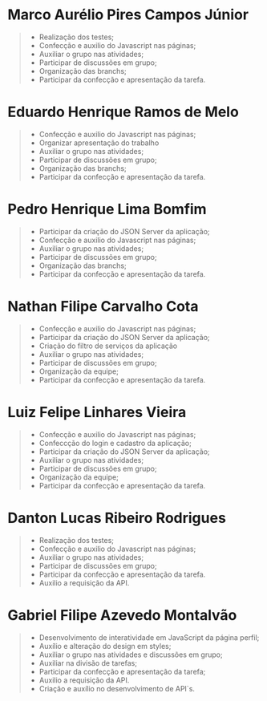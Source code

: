 # Marco Aurélio Pires Campos Júnior
> - Realização dos testes;
> - Confecção e auxilio do Javascript nas páginas;
> - Auxiliar o grupo nas atividades; 
> - Participar de discussões em grupo;
> - Organização das branchs;
> - Participar da confecção e apresentação da tarefa.

# Eduardo Henrique Ramos de Melo
> - Confecção e auxilio do Javascript nas páginas;
> - Organizar apresentação do trabalho
> - Auxiliar o grupo nas atividades; 
> - Participar de discussões em grupo;
> - Organização das branchs;
> - Participar da confecção e apresentação da tarefa.

# Pedro Henrique Lima Bomfim
> - Participar da criação do JSON Server da aplicação;
> - Confecção e auxilio do Javascript nas páginas;
> - Auxiliar o grupo nas atividades; 
> - Participar de discussões em grupo;
> - Organização das branchs;
> - Participar da confecção e apresentação da tarefa.

# Nathan Filipe Carvalho Cota
> - Confecção e auxilio do Javascript nas páginas;
> - Participar da criação do JSON Server da aplicação;
> - Criação do filtro de serviços da aplicação
> - Auxiliar o grupo nas atividades; 
> - Participar de discussões em grupo;
> - Organização da equipe;
> - Participar da confecção e apresentação da tarefa.

# Luiz Felipe Linhares Vieira
> - Confecção e auxilio do Javascript nas páginas;
> - Confeccção do login e cadastro da aplicação;
> - Participar da criação do JSON Server da aplicação;
> - Auxiliar o grupo nas atividades; 
> - Participar de discussões em grupo;
> - Organização da equipe;
> - Participar da confecção e apresentação da tarefa.

# Danton Lucas Ribeiro Rodrigues
> - Realização dos testes;
> - Confecção e auxilio do Javascript nas páginas;
> - Auxiliar o grupo nas atividades; 
> - Participar de discussões em grupo;
> - Participar da confecção e apresentação da tarefa.
> - Auxilio a requisição da API.

# Gabriel Filipe Azevedo Montalvão
> - Desenvolvimento de interatividade em JavaScript da página perfil;
> - Auxílio e alteração do design em styles;
> - Auxiliar o grupo nas atividades e discussões em grupo; 
> - Auxiliar na divisão de tarefas;
> - Participar da confecção e apresentação da tarefa;
> - Auxilio a requisição da API.
> - Criação e auxílio no desenvolvimento de API`s.



